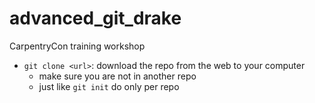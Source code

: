 # advanced_git_drake
CarpentryCon training workshop

- `git clone <url>`: download the repo from the web to your computer
	- make sure you are not in another repo
	- just like `git init` do only per repo

